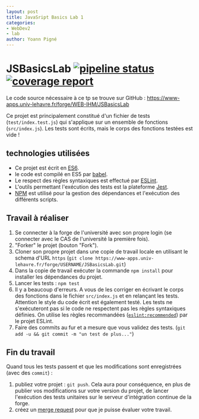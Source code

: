 ```yaml
---
layout: post
title: JavaSript Basics Lab 1
categories:
- WebDev2
- lab
author: Yoann Pigné
---
```


# JSBasicsLab [![pipeline status](https://www-apps.univ-lehavre.fr/forge/WEB-IHM/JSBasicsLab/badges/master/pipeline.svg)](https://www-apps.univ-lehavre.fr/forge/WEB-IHM/JSBasicsLab/commits/master)  [![coverage report](https://www-apps.univ-lehavre.fr/forge/WEB-IHM/JSBasicsLab/badges/master/coverage.svg)](https://www-apps.univ-lehavre.fr/forge/WEB-IHM/JSBasicsLab/commits/master)

Le code source nécessaire à ce tp se trouve sur GitHub : <https://www-apps.univ-lehavre.fr/forge/WEB-IHM/JSBasicsLab>

Ce projet est principalement constitué d'un fichier de tests (`test/index.test.js`) qui s'applique sur un ensemble de fonctions (`src/index.js`). Les tests sont écrits, mais le corps des fonctions testées est vide !

## technologies utilisées

- Ce projet est écrit en [ES6](http://www.ecma-international.org/ecma-262/6.0/index.html).
- le code est compilé en ES5 par [babel](https://babeljs.io/).
- Le respect des règles syntaxiques est effectué par [ESLint](https://eslint.org/).
- L'outils permettant l'exécution des tests est la plateforme [Jest](http://facebook.github.io/jest/).
- [NPM](https://www.npmjs.com/) est utilisé pour la gestion des dépendances et l'exécution des différents scripts.

## Travail à réaliser

1. Se connecter à la forge de l'université avec son propre login (se connecter avec le CAS de l'université la première fois).
1. "Forker" le projet (bouton "Fork").
1. Cloner son propre projet dans une copie de travail locale en utilisant le schema d'URL `https` (`git clone https://www-apps.univ-lehavre.fr/forge/USERNAME/JSBasicsLab.git`)
1. Dans la copie de travail  exécuter la commande `npm install` pour installer les dépendances du projet.
1. Lancer les tests : `npm test`
1. Il y a beaucoup d'erreurs. A vous de les corriger en écrivant le corps des fonctions dans le fichier `src/index.js` et en relançant les tests. Attention le style du code écrit est également testé. Les tests ne s'exécuteront pas si le code ne respectent pas les règles syntaxiques définies. On utilise les règles recommandées ([`eslint:recommended`](https://eslint.org/docs/rules/)) par le projet ESLint.
1. Faire des commits au fur et a mesure que vous validez des tests. (`git add -u && git commit -m "un test de plus..."`)

## Fin du travail

Quand tous les tests passent et que les modifications sont enregistrées (avec des `commit`) :

1. publiez votre projet : `git push`. Cela aura pour conséquence, en plus de publier vos modifications sur votre version du projet, de lancer l'exécution des tests unitaires sur le serveur d'intégration continue de la forge. 
1. créez un [merge request](https://docs.gitlab.com/ee/gitlab-basics/add-merge-request.html) pour que je puisse évaluer votre travail.
